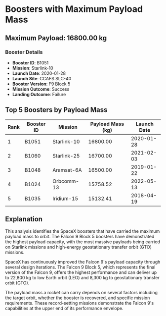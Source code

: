 # Boosters with Maximum Payload Mass

## Maximum Payload: 16800.00 kg

### Booster Details

- **Booster ID**: B1051
- **Mission**: Starlink-10
- **Launch Date**: 2020-01-28
- **Launch Site**: CCAFS SLC-40
- **Booster Version**: F9 Block 5
- **Mission Outcome**: Success
- **Landing Outcome**: Failure

## Top 5 Boosters by Payload Mass

| Rank | Booster ID | Mission | Payload Mass (kg) | Launch Date |
|------|------------|---------|-------------------|-------------|
| 1 | B1051 | Starlink-10 | 16800.00 | 2020-01-28 |
| 2 | B1060 | Starlink-25 | 16700.00 | 2021-02-03 |
| 3 | B1048 | Aramsat-6A | 16500.00 | 2019-01-22 |
| 4 | B1024 | Orbcomm-13 | 15758.52 | 2022-05-13 |
| 5 | B1035 | Iridium-15 | 15132.41 | 2018-04-19 |

## Explanation

This analysis identifies the SpaceX boosters that have carried the maximum payload mass to orbit. The Falcon 9 Block 5 boosters have demonstrated the highest payload capacity, with the most massive payloads being carried on Starlink missions and high-energy geostationary transfer orbit (GTO) missions.

SpaceX has continuously improved the Falcon 9's payload capacity through several design iterations. The Falcon 9 Block 5, which represents the final version of the Falcon 9, offers the highest performance and can deliver up to 22,800 kg to low Earth orbit (LEO) and 8,300 kg to geostationary transfer orbit (GTO).

The payload mass a rocket can carry depends on several factors including the target orbit, whether the booster is recovered, and specific mission requirements. These record-setting missions demonstrate the Falcon 9's capabilities at the upper end of its performance envelope.